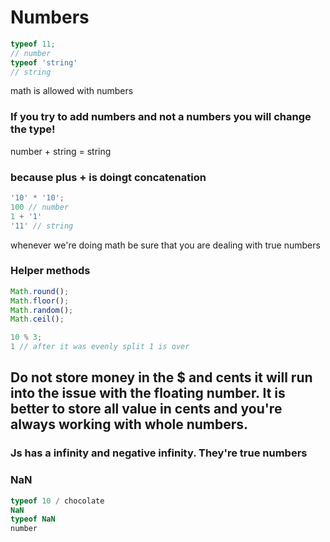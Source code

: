 # Numbers

```javascript
typeof 11;
// number
typeof 'string'
// string
```
math is allowed with numbers

### If you try to add numbers and not a numbers you will change the type!

number + string = string
### because plus + is doingt concatenation

```javascript 
'10' * '10';
100 // number
1 + '1' 
'11' // string
```

whenever we're doing math be sure that you are dealing with true numbers

### Helper methods
```javascript
Math.round();
Math.floor();
Math.random();
Math.ceil();
```

``` javascript
10 % 3;
1 // after it was evenly split 1 is over
```

## Do not store money in the $ and cents it will run into the issue with the floating number. It is better to store all value in cents and you're always working with whole numbers.

### Js has a infinity and negative infinity. They're true numbers

### NaN
``` javascript
typeof 10 / chocolate
NaN
typeof NaN
number
```
